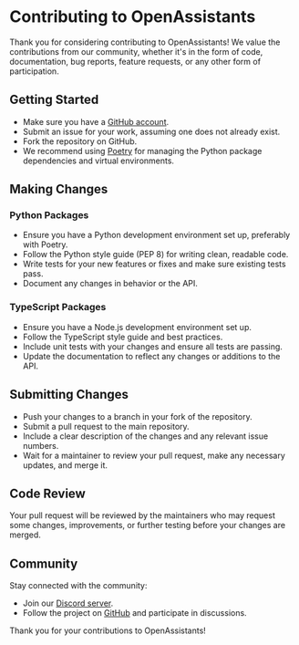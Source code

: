 # Contributing to OpenAssistants

Thank you for considering contributing to OpenAssistants! We value the contributions from our community, whether it's in the form of code, documentation, bug reports, feature requests, or any other form of participation.

## Getting Started

- Make sure you have a [GitHub account](https://github.com/signup/free).
- Submit an issue for your work, assuming one does not already exist.
- Fork the repository on GitHub.
- We recommend using [Poetry](https://python-poetry.org/) for managing the Python package dependencies and virtual environments.

## Making Changes

### Python Packages

- Ensure you have a Python development environment set up, preferably with Poetry.
- Follow the Python style guide (PEP 8) for writing clean, readable code.
- Write tests for your new features or fixes and make sure existing tests pass.
- Document any changes in behavior or the API.

### TypeScript Packages

- Ensure you have a Node.js development environment set up.
- Follow the TypeScript style guide and best practices.
- Include unit tests with your changes and ensure all tests are passing.
- Update the documentation to reflect any changes or additions to the API.

## Submitting Changes

- Push your changes to a branch in your fork of the repository.
- Submit a pull request to the main repository.
- Include a clear description of the changes and any relevant issue numbers.
- Wait for a maintainer to review your pull request, make any necessary updates, and merge it.

## Code Review

Your pull request will be reviewed by the maintainers who may request some changes, improvements, or further testing before your changes are merged.

## Community

Stay connected with the community:

- Join our [Discord server](https://discord.gg/Snd4Cry7wD).
- Follow the project on [GitHub](https://github.com/definitive-io/openassistants) and participate in discussions.

Thank you for your contributions to OpenAssistants!

